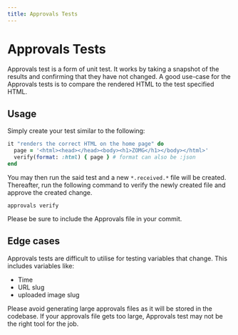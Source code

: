 ```yaml
---
title: Approvals Tests
---
```


# Approvals Tests

Approvals test is a form of unit test. It works by taking a snapshot of the
results and confirming that they have not changed. A good use-case for the
Approvals tests is to compare the rendered HTML to the test specified HTML.

## Usage

Simply create your test similar to the following:

```ruby
it "renders the correct HTML on the home page" do
  page = '<html><head></head><body><h1>ZOMG</h1></body></html>'
  verify(format: :html) { page } # format can also be :json
end
```

You may then run the said test and a new `*.received.*` file will be created.
Thereafter, run the following command to verify the newly created file and
approve the created change.

```shell
approvals verify
```

Please be sure to include the Approvals file in your commit.

## Edge cases

Approvals tests are difficult to utilise for testing variables that change. This
includes variables like:

- Time
- URL slug
- uploaded image slug

Please avoid generating large approvals files as it will be stored in the
codebase. If your approvals file gets too large, Approvals test may not be the
right tool for the job.
